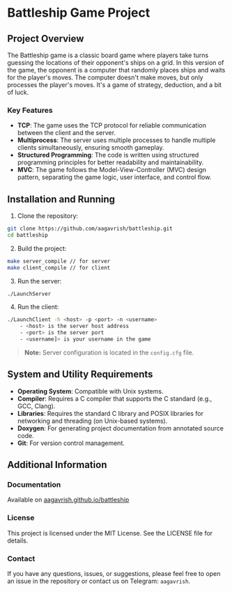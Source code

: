 # Battleship Game Project

## Project Overview
The Battleship game is a classic board game where players take turns guessing the locations of their opponent's ships on a grid. In this version of the game, the opponent is a computer that randomly places ships and waits for the player's moves. The computer doesn't make moves, but only processes the player's moves. It's a game of strategy, deduction, and a bit of luck. 

### Key Features
- **TCP**: The game uses the TCP protocol for reliable communication between the client and the server.
- **Multiprocess**: The server uses multiple processes to handle multiple clients simultaneously, ensuring smooth gameplay.
- **Structured Programming**: The code is written using structured programming principles for better readability and maintainability.
- **MVC**: The game follows the Model-View-Controller (MVC) design pattern, separating the game logic, user interface, and control flow.

## Installation and Running

1. Clone the repository:
```bash
git clone https://github.com/aagavrish/battleship.git
cd battleship
```

2. Build the project:
```bash
make server_compile // for server
make client_compile // for client
```

3. Run the server:
```bash
./LaunchServer
```

4. Run the client:
```bash
./LaunchClient -h <host> -p <port> -n <username>
    - <host> is the server host address
    - <port> is the server port
    - <username]> is your username in the game
```


> **Note:** Server configuration is located in the `config.cfg` file.


## System and Utility Requirements

- **Operating System**: Compatible with Unix systems.
- **Compiler**: Requires a C compiler that supports the C standard (e.g., GCC, Clang).
- **Libraries**: Requires the standard C library and POSIX libraries for networking and threading (on Unix-based systems).
- **Doxygen**: For generating project documentation from annotated source code.
- **Git**: For version control management.

## Additional Information

### Documentation

Available on [aagavrish.github.io/battleship](https://aagavrish.github.io/battleship/)

### License

This project is licensed under the MIT License. See the LICENSE file for details.

### Contact

If you have any questions, issues, or suggestions, please feel free to open an issue in the repository or contact us on Telegram: `aagavrish`.